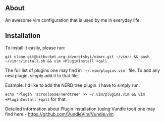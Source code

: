 ## About 

An awesome vim configuration that is used by me in everyday life.

## Installation

To install it easily, please run:

`git clone git@bitbucket.org:idvoretskyi/vimrc.git ~/vimrc && bash
~/vimrc/install.sh && vim +PluginInstall +qall`

The full list of plugins one may find in `'~/.vim/plugins.vim'` file. To add any
new plugin, simply add it to that file.

Example: I'd like to add the NERD tree plugin.
I have to simply run:

`echo "Plugin 'scrooloose/nerdtree' >> ~/.vim/plugins.vim && vim +PluginInstall +qall` for that.

Detailed information about Plugin installation (using Vundle tool) one may find here -
https://github.com/VundleVim/Vundle.vim
